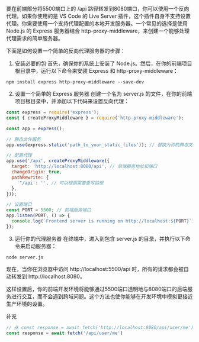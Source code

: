 要在前端部分将5500端口上的 /api 路径转发到8080端口，你可以使用一个反向代理。如果你使用的是 VS Code 的 Live Server 插件，这个插件自身不支持设置代理。你需要使用一个支持代理配置的本地开发服务器。一个常见的选择是使用 Node.js 的 Express 服务器结合 http-proxy-middleware，来创建一个能够处理代理需求的简单服务器。

下面是如何设置一个简单的反向代理服务器的步骤：

1. 安装必要的包
首先，确保你的系统上安装了 Node.js。然后，在你的前端项目根目录中，运行以下命令来安装 Express 和 http-proxy-middleware：

```
npm install express http-proxy-middleware --save-dev
```

2. 设置一个简单的 Express 服务器
创建一个名为 server.js 的文件，在你的前端项目根目录中，并添加以下代码来设置反向代理：

```javascript
const express = require('express');
const { createProxyMiddleware } = require('http-proxy-middleware');

const app = express();

// 静态文件服务
app.use(express.static('path_to_your_static_files')); // 替换为你的静态文件路径

// 配置代理
app.use('/api', createProxyMiddleware({
  target: 'http://localhost:8080/api', // 后端服务地址和端口
  changeOrigin: true,
  pathRewrite: {
    '^/api': '', // 可以根据需要重写路径
  },
}));

// 设置端口
const PORT = 5500; // 前端服务端口
app.listen(PORT, () => {
  console.log(`Frontend server is running on http://localhost:${PORT}`);
});

```

3. 运行你的代理服务器
在终端中，进入到包含 server.js 的目录，并执行以下命令来启动服务器：

```
node server.js
```

现在，当你在浏览器中访问 http://localhost:5500/api 时，所有的请求都会被自动转发到 http://localhost:8080。

这样设置后，你的前端开发环境将能够通过5500端口透明地与8080端口的后端服务进行交互，而不会遇到跨域问题。这个方法也使你能够在开发环境中模拟更接近生产环境的设置。

补充

```javascript
// 从 const response = await fetch('http://localhost:8080/api/user/me')
const response = await fetch('/api/user/me')
```